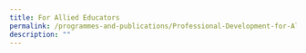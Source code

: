 ```yaml
---
title: For Allied Educators
permalink: /programmes-and-publications/Professional-Development-for-Allied-Educators/
description: ""
---
```


